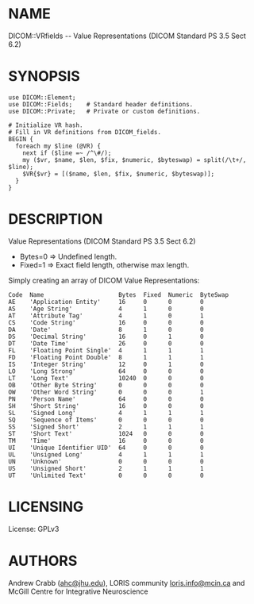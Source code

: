 # NAME

DICOM::VRfields -- Value Representations (DICOM Standard PS 3.5 Sect 6.2)

# SYNOPSIS

    use DICOM::Element;
    use DICOM::Fields;    # Standard header definitions.
    use DICOM::Private;   # Private or custom definitions.

    # Initialize VR hash.
    # Fill in VR definitions from DICOM_fields.
    BEGIN {
      foreach my $line (@VR) {
        next if ($line =~ /^\#/);
        my ($vr, $name, $len, $fix, $numeric, $byteswap) = split(/\t+/, $line);
        $VR{$vr} = [($name, $len, $fix, $numeric, $byteswap)];
      }
    }

# DESCRIPTION

Value Representations (DICOM Standard PS 3.5 Sect 6.2)
  - Bytes=0 => Undefined length.
  - Fixed=1 => Exact field length, otherwise max length.

Simply creating an array of DICOM Value Representations:

    Code  Name                     Bytes  Fixed  Numeric  ByteSwap
    AE    'Application Entity'     16     0      0        0
    AS    'Age String'             4      1      0        0
    AT    'Attribute Tag'          4      1      0        1
    CS    'Code String'            16     0      0        0
    DA    'Date'                   8      1      0        0
    DS    'Decimal String'         16     0      1        0
    DT    'Date Time'              26     0      0        0
    FL    'Floating Point Single'  4      1      1        1
    FD    'Floating Point Double'  8      1      1        1
    IS    'Integer String'         12     0      1        0
    LO    'Long Strong'            64     0      0        0
    LT    'Long Text'              10240  0      0        0
    OB    'Other Byte String'      0      0      0        0
    OW    'Other Word String'      0      0      0        1
    PN    'Person Name'            64     0      0        0
    SH    'Short String'           16     0      0        0
    SL    'Signed Long'            4      1      1        1
    SQ    'Sequence of Items'      0      0      0        0
    SS    'Signed Short'           2      1      1        1
    ST    'Short Text'             1024   0      0        0
    TM    'Time'                   16     0      0        0
    UI    'Unique Identifier UID'  64     0      0        0
    UL    'Unsigned Long'          4      1      1        1
    UN    'Unknown'                0      0      0        0
    US    'Unsigned Short'         2      1      1        1
    UT    'Unlimited Text'         0      0      0        0

# LICENSING

License: GPLv3

# AUTHORS

Andrew Crabb (ahc@jhu.edu),
LORIS community <loris.info@mcin.ca> and McGill Centre for Integrative Neuroscience
